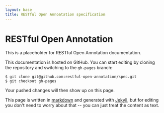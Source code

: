 ```yaml
---
layout: base
title: RESTful Open Annoatation specification
---
```


# RESTful Open Annotation

This is a placeholder for RESTful Open Annotation documentation.

This documentation is hosted on GitHub. You can start editing by
cloning the repository and switching to the `gh-pages` branch:

    $ git clone git@github.com:restful-open-annotation/spec.git
    $ git checkout gh-pages

Your pushed changes will then show up on this page.

This page is written in [markdown](http://kramdown.gettalong.org/quickref.html)
and generated with [Jekyll](http://jekyllrb.com/), but for editing you don't
need to worry about that -- you can just treat the content as text.
